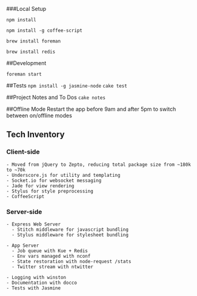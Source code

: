 ###Local Setup

  `npm install`

  `npm install -g coffee-script`

  `brew install foreman`

  `brew install redis`

##Development

  `foreman start`


##Tests
  `npm install -g jasmine-node`
  `cake test`


##Project Notes and To Dos
  `cake notes`


##Offline Mode
Restart the app before 9am and after 5pm to switch between on/offline modes


## Tech Inventory

  ### Client-side
    - Moved from jQuery to Zepto, reducing total package size from ~180k to ~70k
    - Underscore.js for utility and templating
    - Socket.io for websocket messaging
    - Jade for view rendering
    - Stylus for style preprocessing
    - CoffeeScript


  ### Server-side
    - Express Web Server
      - Stitch middleware for javascript bundling
      - Stylus middleware for stylesheet bundling

    - App Server
      - Job queue with Kue + Redis
      - Env vars managed with nconf
      - State restoration with node-request /stats
      - Twitter stream with ntwitter

    - Logging with winston
    - Documentation with docco
    - Tests with Jasmine
